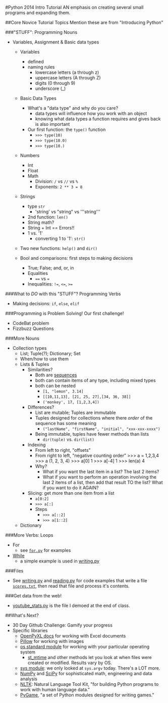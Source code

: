 #Python 2014 Intro Tutorial
AN emphasis on creating several small programs and expanding them.


##Core Novice Tutorial Topics
Mention these are from "Introducing Python"

###"STUFF": Programming Nouns
-  Variables, Assignment & Basic data types
    +  Variables
        *  defined
        *  naming rules
            *  lowercase letters (a through z)
            *  uppercase letters (A through Z)
            *  digits (0 through 9)
            *  underscore (_)
    +  Basic Data Types
        *  What's a "data type" and why do you care?
            -  data types will influence how you work with an object
            -  knowing what data types a function requires and gives back is also important
        *  Our first function: the `type()` function
            *  `>>> type(10)`
            *  `>>> type(10.0)`
            *  `>>> type(10.)`
    +  Numbers
        +   Int
        +   Float
        +   Math
            *   Division: `/` vs `//` vs `%`
            *   Exponents: `2 ** 3 = 8`
    +   Strings
        *   type `str`
            -   'string' vs "string" vs '''string'''
        *   2nd function: `len()`
        *   String math?
        *   String + Int == Errors!!
        *   1 vs. '1'
            -   converting 1 to '1': `str()`

    +   Two new functions: `help()` and `dir()`

    +   Bool and comparisons: first steps to making decisions
        *  True; False; and, or, in
        *  Equalities
            *  `==` vs `=` 
        *  Inequalities: `!=`, `<=`, `>=`

###What to *DO* with this "STUFF"? Programming Verbs
-  Making decisions: `if`, `else`, `elif`

###Programming is Problem Solving! Our first challenge!
-  CodeBat problem
-  Fizzbuzz Questions


###More Nouns
-  Collection types
    +  List; Tuple(?); Dictionary; Set
    +  When/how to use them
    +  Lists & Tuples
        *  Similarities?
            -  Both are [sequences](https://docs.python.org/3.4/glossary.html#term-sequence)
            -  both can contain items of any type, including mixed types
            -  both can be nested
                +  `[1, "lemon", 3.14]`
                +  `[[10,11,13], [21, 25, 27],[34, 36, 38]]`
                +  `('monkey', 17, [1,2,3,4])`
        *  Differences?
            -  List are mutable; Tuples are immutable
            -  Tuples designed for collections where there *order* of the sequence has some meaning
                +  `("lastName", "firstName", "initial", "xxx-xxx-xxxx")`
            -  Being immutable, tuples have fewer methods than lists
                +  `dir(tuple)` vs. `dir(list)`
        *  Indexing
            -  From left to right, "offsets"
            -  From right to left, "negative counting order"
                    >>> a = 1,2,3,4
                    >>> a
                    (1, 2, 3, 4)
                    >>> a[0]
                    1
                    >>> a[-4]
                    1
                    >>> len(a)
                    4
            -  Why? 
                -  What if you want the last item in a list? The last 2 items?
                -  What if you want to perform an operation involving the last 2 items of a list, then add that result TO the list? What if you want to do it AGAIN?
        +  Slicing: get more than one item from a list
            *  `a[0:2]`
            *  `>>> a[:]`
            *  Steps
                *  `>>> a[::2]`
                *  `>>> a[1::2]`
    *  Dictionary

###More Verbs: Loops
-  For
    +  see [`for.py`](for.py) for examples
-  [While](https://docs.python.org/3/reference/compound_stmts.html#while)
    +  a simple example is used in [writing.py](writing.py)

###Files
-  See [writing.py](writing.py) and [reading.py](reading.py) for code examples that write a file [`scores.txt`](scores.txt), then read that file and process it's contents. 

###Get data from the web!
-  [youtube_stats.py](youtube_stats.py) is the file I demoed at the end of class.

##What's Next?
-  30 Day Github Challenge: Gamify your progress
-  Specific libraries
    +  [OpenPyXL docs](http://openpyxl.readthedocs.org/en/latest/) for working with Excel documents
    +  [Pillow](https://pillow.readthedocs.org/handbook/tutorial.html) for working with images
    +  [os standard module](https://docs.python.org/3/library/os.html) for working with your particular operating system
        *  [st_mtime](https://docs.python.org/3/library/os.html#os.stat_result.st_mtime) and other methods let you look at when files were created or modified. Results vary by OS.
    +  [sys module](https://docs.python.org/3/library/sys.html#module-sys): we only looked at `sys.argv` today. There's a LOT more.
    +  [NumPy](http://www.numpy.org) and [SciPy](http://scipy.org) for sophisticated math, engineering and data analysis
    +  [NLTK](http://www.nltk.org): Natural Language Tool Kit, "for building Python programs to work with human language data."
    +  [PyGame](http://pygame.org/wiki/about), "a set of Python modules designed for writing games."
